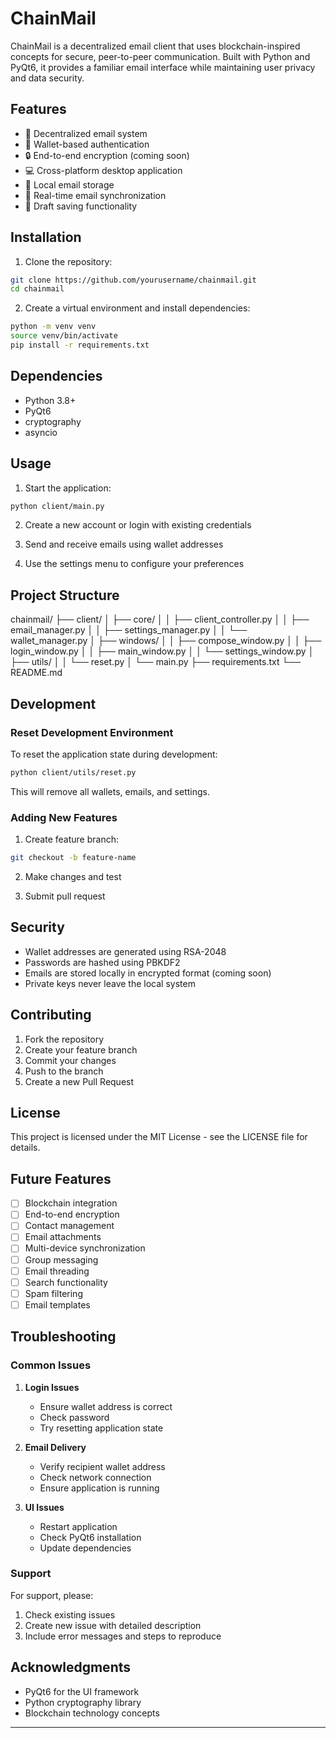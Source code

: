 # ChainMail

ChainMail is a decentralized email client that uses blockchain-inspired concepts for secure, peer-to-peer communication. Built with Python and PyQt6, it provides a familiar email interface while maintaining user privacy and data security.

## Features

- 📧 Decentralized email system
- 🔐 Wallet-based authentication
- 🔒 End-to-end encryption (coming soon)
- 💻 Cross-platform desktop application
- 📁 Local email storage
- 🔄 Real-time email synchronization
- 📝 Draft saving functionality

## Installation

1. Clone the repository: 
```bash
git clone https://github.com/yourusername/chainmail.git
cd chainmail
```

2. Create a virtual environment and install dependencies:
```bash
python -m venv venv
source venv/bin/activate
pip install -r requirements.txt
```

## Dependencies

- Python 3.8+
- PyQt6
- cryptography
- asyncio

## Usage

1. Start the application:
```bash
python client/main.py
```

2. Create a new account or login with existing credentials

3. Send and receive emails using wallet addresses

4. Use the settings menu to configure your preferences

## Project Structure

chainmail/
├── client/
│ ├── core/
│ │ ├── client_controller.py
│ │ ├── email_manager.py
│ │ ├── settings_manager.py
│ │ └── wallet_manager.py
│ ├── windows/
│ │ ├── compose_window.py
│ │ ├── login_window.py
│ │ ├── main_window.py
│ │ └── settings_window.py
│ ├── utils/
│ │ └── reset.py
│ └── main.py
├── requirements.txt
└── README.md

## Development

### Reset Development Environment

To reset the application state during development:
```bash
python client/utils/reset.py
```

This will remove all wallets, emails, and settings.

### Adding New Features

1. Create feature branch:
```bash
git checkout -b feature-name
```

2. Make changes and test

3. Submit pull request

## Security

- Wallet addresses are generated using RSA-2048
- Passwords are hashed using PBKDF2
- Emails are stored locally in encrypted format (coming soon)
- Private keys never leave the local system

## Contributing

1. Fork the repository
2. Create your feature branch
3. Commit your changes
4. Push to the branch
5. Create a new Pull Request

## License

This project is licensed under the MIT License - see the LICENSE file for details.

## Future Features

- [ ] Blockchain integration
- [ ] End-to-end encryption
- [ ] Contact management
- [ ] Email attachments
- [ ] Multi-device synchronization
- [ ] Group messaging
- [ ] Email threading
- [ ] Search functionality
- [ ] Spam filtering
- [ ] Email templates

## Troubleshooting

### Common Issues

1. **Login Issues**
   - Ensure wallet address is correct
   - Check password
   - Try resetting application state

2. **Email Delivery**
   - Verify recipient wallet address
   - Check network connection
   - Ensure application is running

3. **UI Issues**
   - Restart application
   - Check PyQt6 installation
   - Update dependencies

### Support

For support, please:
1. Check existing issues
2. Create new issue with detailed description
3. Include error messages and steps to reproduce

## Acknowledgments

- PyQt6 for the UI framework
- Python cryptography library
- Blockchain technology concepts

---
